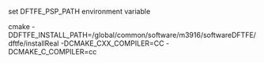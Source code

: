 set DFTFE_PSP_PATH environment variable

cmake -DDFTFE_INSTALL_PATH=/global/common/software/m3916/softwareDFTFE/dftfe/installReal -DCMAKE_CXX_COMPILER=CC -DCMAKE_C_COMPILER=cc
